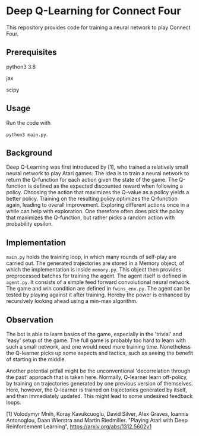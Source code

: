 # Deep Q-Learning for Connect Four

This repository provides code for training a neural network to play Connect Four.

## Prerequisites

python3 3.8

jax

scipy

## Usage

Run the code with

`python3 main.py`.

## Background

Deep Q-Learning was first introduced by [1], who trained a relatively small neural network to play Atari games. The idea is to train a neural network to return the Q-function for each action given the state of the game.
The Q-function is defined as the expected discounted reward when following a policy.
Choosing the action that maximizes the Q-value as a policy yields a better policy.
Training on the resulting policy optimizes the Q-function again, leading to overall improvement.
Exploring different actions once in a while can help with exploration.
One therefore often does pick the policy that maximizes the Q-function, but rather picks a random action with probability epsilon.

## Implementation

`main.py` holds the training loop, in which many rounds of self-play are carried out. The generated trajectories are stored in a Memory object, of which the implementation is inside `memory.py`. This object then provides preprocessed batches for training the agent.
The agent itself is defined in `agent.py`. It consists of a simple feed forward convolutional neural network. 
The game and win condition are defined in `fwins_env.py`.
The agent can be tested by playing against it after training.
Hereby the power is enhanced by recursively looking ahead using a min-max algorithm.

## Observation

The bot is able to learn basics of the game, especially in the 'trivial' and 'easy' setup of the game. The full game is probably too hard to learn with such a small network, and one would need more training time. Nonetheless the Q-learner picks up some aspects and tactics, such as seeing the benefit of starting in the middle.

Another potential pitfall might be the unconventional 'decorrelation through the past' approach that is taken here. Normally, Q-learner learn off-policy, by training on trajectories generated by one previous version of themselves. Here, however, the Q-learner is trained on trajectories generated by itself, and then immediately updated. This might lead to some undesired feedback loops.

[1] Volodymyr Mnih, Koray Kavukcuoglu, David Silver, Alex Graves, Ioannis Antonoglou, Daan Wierstra and Martin Riedmiller. "Playing Atari with Deep Reinforcement Learning", https://arxiv.org/abs/1312.5602v1
